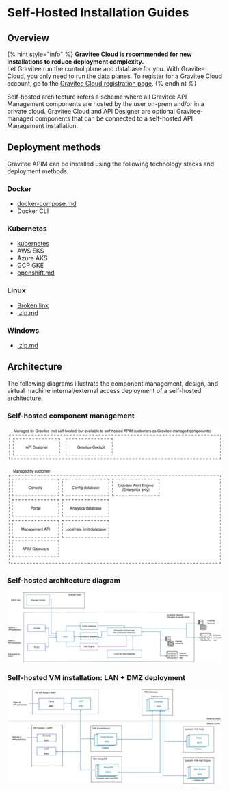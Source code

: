 # Self-Hosted Installation Guides

## Overview

{% hint style="info" %}
**Gravitee Cloud is recommended for new installations to reduce deployment complexity.**\
Let Gravitee run the control plane and database for you. With Gravitee Cloud, you only need to run the data planes. To register for a Gravitee Cloud account, go to the [Gravitee Cloud registration page](https://cloud.gravitee.io/).
{% endhint %}

Self-hosted architecture refers a scheme where all Gravitee API Management components are hosted by the user on-prem and/or in a private cloud. Gravitee Cloud and API Designer are optional Gravitee-managed components that can be connected to a self-hosted API Management installation.

## Deployment methods

Gravitee APIM can be installed using the following technology stacks and deployment methods.

### Docker

* [docker-compose.md](docker/docker-compose.md "mention")
* Docker CLI

### Kubernetes

* [kubernetes](kubernetes/ "mention")
* AWS EKS
* Azure AKS
* GCP GKE
* [openshift.md](kubernetes/openshift.md "mention")

### Linux

* [Broken link](broken-reference "mention")
* [.zip.md](.zip.md "mention")

### Windows

* [.zip.md](.zip.md "mention")

## Architecture

The following diagrams illustrate the component management, design, and virtual machine internal/external access deployment of a self-hosted architecture.

### Self-hosted component management

<img src="../.gitbook/assets/file.excalidraw (21).svg" alt="" class="gitbook-drawing">

### Self-hosted architecture diagram

<img src="../.gitbook/assets/file.excalidraw (20).svg" alt="Self-hosted architecture" class="gitbook-drawing">

### Self-hosted VM installation: LAN + DMZ deployment

<img src="../.gitbook/assets/file.excalidraw (19).svg" alt="Self-hosted architecture LAN + DMZ" class="gitbook-drawing">

